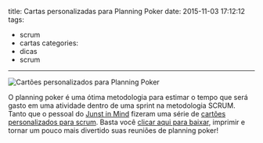 title: Cartas personalizadas para Planning Poker
date: 2015-11-03 17:12:12
tags:
- scrum
- cartas
categories:
- dicas
- scrum
---

![Cartões personalizados para Planning Poker](scrum_cards.png)

O planning poker é uma ótima metodologia para estimar o tempo que será gasto em uma atividade dentro de uma sprint na metodologia SCRUM. Tanto que o pessoal do [Junst in Mind](http://www.justinmind.com/) fizeram uma série de [cartões personalizados para scrum](http://blog.justinmind.com/agile-scrum-planning-made-fun/). Basta você [clicar aqui para baixar](http://d2ld3he4yll0xl.cloudfront.net/examples/scrum-cards-justinmind.pdf), imprimir e tornar um pouco mais divertido suas reuniões de planning poker!